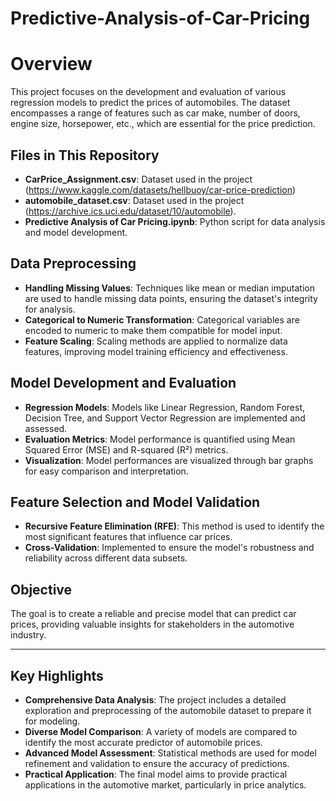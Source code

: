 # Predictive-Analysis-of-Car-Pricing

# Overview
This project focuses on the development and evaluation of various regression models to predict the prices of automobiles. The dataset encompasses a range of features such as car make, number of doors, engine size, horsepower, etc., which are essential for the price prediction.

## Files in This Repository

- **CarPrice_Assignment.csv**: Dataset used in the project (https://www.kaggle.com/datasets/hellbuoy/car-price-prediction)
- **automobile_dataset.csv**: Dataset used in the project (https://archive.ics.uci.edu/dataset/10/automobile).
- **Predictive Analysis of Car Pricing.ipynb**: Python script for data analysis and model development.

## Data Preprocessing
- **Handling Missing Values**: Techniques like mean or median imputation are used to handle missing data points, ensuring the dataset's integrity for analysis.
- **Categorical to Numeric Transformation**: Categorical variables are encoded to numeric to make them compatible for model input.
- **Feature Scaling**: Scaling methods are applied to normalize data features, improving model training efficiency and effectiveness.

## Model Development and Evaluation
- **Regression Models**: Models like Linear Regression, Random Forest, Decision Tree, and Support Vector Regression are implemented and assessed.
- **Evaluation Metrics**: Model performance is quantified using Mean Squared Error (MSE) and R-squared (R²) metrics.
- **Visualization**: Model performances are visualized through bar graphs for easy comparison and interpretation.

## Feature Selection and Model Validation
- **Recursive Feature Elimination (RFE)**: This method is used to identify the most significant features that influence car prices.
- **Cross-Validation**: Implemented to ensure the model's robustness and reliability across different data subsets.

## Objective
The goal is to create a reliable and precise model that can predict car prices, providing valuable insights for stakeholders in the automotive industry.

---

## Key Highlights
- **Comprehensive Data Analysis**: The project includes a detailed exploration and preprocessing of the automobile dataset to prepare it for modeling.
- **Diverse Model Comparison**: A variety of models are compared to identify the most accurate predictor of automobile prices.
- **Advanced Model Assessment**: Statistical methods are used for model refinement and validation to ensure the accuracy of predictions.
- **Practical Application**: The final model aims to provide practical applications in the automotive market, particularly in price analytics.

